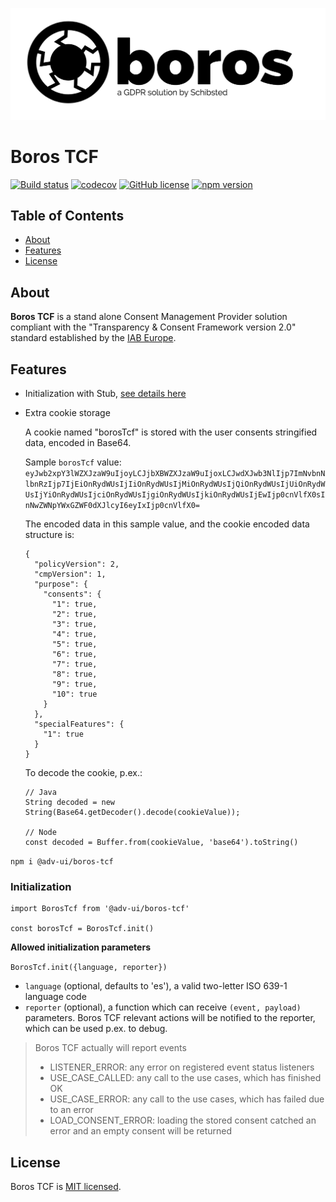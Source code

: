 ![](/resources/logo/boros_logo.png)

# Boros TCF

[![Build status](https://travis-ci.org/scm-spain/boros-tcf.svg?branch=master)](https://travis-ci.org/scm-spain/boros-tcf)
[![codecov](https://codecov.io/gh/scm-spain/boros-tcf/branch/master/graph/badge.svg)](https://codecov.io/gh/scm-spain/boros-tcf)
[![GitHub license](https://img.shields.io/github/license/scm-spain/boros-tcf.svg)](https://github.com/scm-spain/boros-tcf/blob/master/LICENSE)
[![npm version](https://img.shields.io/npm/v/@adv-ui/boros-tcf.svg)](https://www.npmjs.com/package/@adv-ui/boros-tcf)

## Table of Contents

- [About](#about)
- [Features](#features)
- [License](#license)

## About

**Boros TCF** is a stand alone Consent Management Provider solution compliant with the "Transparency & Consent Framework version 2.0" standard established by the [IAB Europe](https://iabeurope.eu/tcf-2-0/).

## Features

* Initialization with Stub, [see details here](https://github.com/scm-spain/boros-tcf-stub)
* Extra cookie storage

  A cookie named "borosTcf" is stored with the user consents stringified data, encoded in Base64.
  
  Sample `borosTcf` value: `eyJwb2xpY3lWZXJzaW9uIjoyLCJjbXBWZXJzaW9uIjoxLCJwdXJwb3NlIjp7ImNvbnNlbnRzIjp7IjEiOnRydWUsIjIiOnRydWUsIjMiOnRydWUsIjQiOnRydWUsIjUiOnRydWUsIjYiOnRydWUsIjciOnRydWUsIjgiOnRydWUsIjkiOnRydWUsIjEwIjp0cnVlfX0sInNwZWNpYWxGZWF0dXJlcyI6eyIxIjp0cnVlfX0=`
  
  The encoded data in this sample value, and the cookie encoded data structure is:
  ```
  {
    "policyVersion": 2,
    "cmpVersion": 1,
    "purpose": {
      "consents": {
        "1": true,
        "2": true,
        "3": true,
        "4": true,
        "5": true,
        "6": true,
        "7": true,
        "8": true,
        "9": true,
        "10": true
      }
    },
    "specialFeatures": {
      "1": true
    }
  }
  ```
  
  To decode the cookie, p.ex.:
  
  ```
  // Java
  String decoded = new String(Base64.getDecoder().decode(cookieValue));
  
  // Node
  const decoded = Buffer.from(cookieValue, 'base64').toString()
  
  ```

`npm i @adv-ui/boros-tcf`

### Initialization

```
import BorosTcf from '@adv-ui/boros-tcf'

const borosTcf = BorosTcf.init()
```

**Allowed initialization parameters**

`BorosTcf.init({language, reporter})`

- `language` (optional, defaults to 'es'), a valid two-letter ISO 639-1 language code
- `reporter` (optional), a function which can receive `(event, payload)` parameters. Boros TCF relevant actions will be notified to the reporter, which can be used p.ex. to debug.

> Boros TCF actually will report events
> - LISTENER_ERROR: any error on registered event status listeners  
> - USE_CASE_CALLED: any call to the use cases, which has finished OK 
> - USE_CASE_ERROR: any call to the use cases, which has failed due to an error 
> - LOAD_CONSENT_ERROR: loading the stored consent catched an error and an empty consent will be returned 

## License

Boros TCF is [MIT licensed](./LICENSE).
